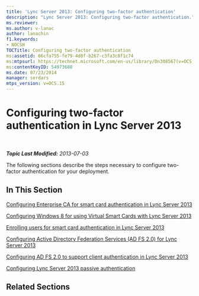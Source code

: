 ```yaml
---
title: 'Lync Server 2013: Configuring two-factor authentication'
description: "Lync Server 2013: Configuring two-factor authentication."
ms.reviewer: 
ms.author: v-lanac
author: lanachin
f1.keywords:
- NOCSH
TOCTitle: Configuring two-factor authentication
ms:assetid: 66cfa755-fe79-4d0f-b267-c3fa3c8f1c74
ms:mtpsurl: https://technet.microsoft.com/en-us/library/Dn308567(v=OCS.15)
ms:contentKeyID: 54973688
ms.date: 07/23/2014
manager: serdars
mtps_version: v=OCS.15
---
```


# Configuring two-factor authentication in Lync Server 2013

<div data-xmlns="http://www.w3.org/1999/xhtml">

<div class="topic" data-xmlns="http://www.w3.org/1999/xhtml" data-msxsl="urn:schemas-microsoft-com:xslt" data-cs="https://msdn.microsoft.com/">

<div data-asp="https://msdn2.microsoft.com/asp">



</div>

<div id="mainSection">

<div id="mainBody">

<span> </span>

_**Topic Last Modified:** 2013-07-03_

The following sections describe the steps necessary to configure two-factor authentication for your deployment. 

<div>

## In This Section

[Configuring Enterprise CA for smart card authentication in Lync Server 2013](lync-server-2013-configuring-enterprise-ca-for-smart-card-authentication.md)

[Configuring Windows 8 for using Virtual Smart Cards with Lync Server 2013](lync-server-2013-configuring-windows-8-for-virtual-smart-cards.md)

[Enrolling users for smart card authentication in Lync Server 2013](lync-server-2013-enrolling-users-for-smart-card-authentication.md)

[Configuring Active Directory Federation Services (AD FS 2.0) for Lync Server 2013](lync-server-2013-configuring-active-directory-federation-services-ad-fs-2-0.md)

[Configuring AD FS 2.0 to support client authentication in Lync Server 2013](lync-server-2013-configuring-ad-fs-2-0-to-support-client-authentication.md)

[Configuring Lync Server 2013 passive authentication](lync-server-2013-configuring-passive-authentication.md)

</div>

<div>

## Related Sections

</div>

</div>

<span> </span>

</div>

</div>

</div>
